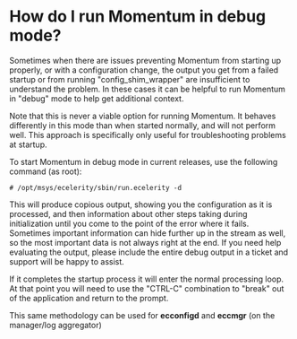 # How do I run Momentum in debug mode?
 

Sometimes when there are issues preventing Momentum from starting up properly, or with a configuration change, the output you get from a failed startup or from running "config\_shim\_wrapper" are insufficient to understand the problem.  In these cases it can be helpful to run Momentum in "debug" mode to help get additional context.

Note that this is never a viable option for running Momentum.  It behaves differently in this mode than when started normally, and will not perform well.  This approach is specifically only useful for troubleshooting problems at startup.

To start Momentum in debug mode in current releases, use the following command (as root):

 
`# /opt/msys/ecelerity/sbin/run.ecelerity -d`

 

This will produce copious output, showing you the configuration as it is processed, and then information about other steps taking during initialization until you come to the point of the error where it fails.  Sometimes important information can hide further up in the stream as well, so the most important data is not always right at the end.  If you need help evaluating the output, please include the entire debug output in a ticket and support will be happy to assist.

If it completes the startup process it will enter the normal processing loop.  At that point you will need to use the "CTRL-C" combination to "break" out of the application and return to the prompt.

This same methodology can be used for **ecconfigd** and **eccmgr** (on the manager/log aggregator)